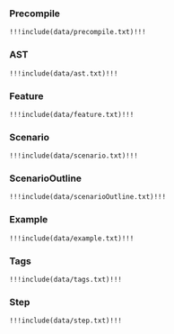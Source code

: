 ### Precompile
```plantuml
!!!include(data/precompile.txt)!!!
```

### AST
```plantuml
!!!include(data/ast.txt)!!!
```

### Feature
```plantuml
!!!include(data/feature.txt)!!!
```

### Scenario
```plantuml
!!!include(data/scenario.txt)!!!
```

### ScenarioOutline
```plantuml
!!!include(data/scenarioOutline.txt)!!!
```

### Example
```plantuml
!!!include(data/example.txt)!!!
```

### Tags
```plantuml
!!!include(data/tags.txt)!!!
```

### Step
```plantuml
!!!include(data/step.txt)!!!
```

